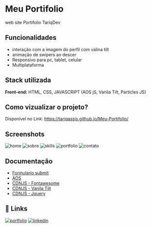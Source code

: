 
# Meu Portifolio

web site Portifolio TariqDev



## Funcionalidades

- interação com a imagem do perfil com valina tilt
- animação de swipers ao descer 
- Responsivo para pc, tablet, celular
- Multiplataforma


## Stack utilizada

**Front-end:** HTML, CSS, JAVASCRIPT (AOS jS, Vanila Tilt, Particles JS)



## Como vizualizar o projeto?

Disponível no Link: https://tariqassis.github.io/Meu-Portifolio/



## Screenshots

![home](https://user-images.githubusercontent.com/86030679/194778898-42ee76d5-2f5e-42e4-877f-262b4c954442.jpg)
![sobre](https://user-images.githubusercontent.com/86030679/194778908-ea7b7596-30c5-4acc-bf2c-418fb5dec847.jpg)
![skills](https://user-images.githubusercontent.com/86030679/194778912-2aff18a2-5ef9-4c8f-add6-0127595d71ac.jpg)
![portfolio](https://user-images.githubusercontent.com/86030679/194778911-fa8a16c3-194a-465d-a095-9a67f4d50e1c.jpg)
![contato](https://user-images.githubusercontent.com/86030679/194778909-1fc04bea-6823-4418-8a44-c897bed0c788.jpg)



## Documentação

- [Formulario submit](https://formsubmit.co/)
- [AOS](https://michalsnik.github.io/aos/)
- [CDNJS - Fontawesome](https://cdnjs.com/libraries/font-awesome)
- [CDNJS - Vanila Tilt](https://cdnjs.com/libraries/vanilla-tilt)
- [CDNJS - Jquery](https://cdnjs.com/libraries/jquery)



## 🔗 Links
[![portfolio](https://img.shields.io/badge/my_portfolio-000?style=for-the-badge&logo=ko-fi&logoColor=white)](https://tariqassis.github.io/Meu-Portifolio/)
[![linkedin](https://img.shields.io/badge/linkedin-0A66C2?style=for-the-badge&logo=linkedin&logoColor=white)](https://www.linkedin.com/in/tariq-assis/)
